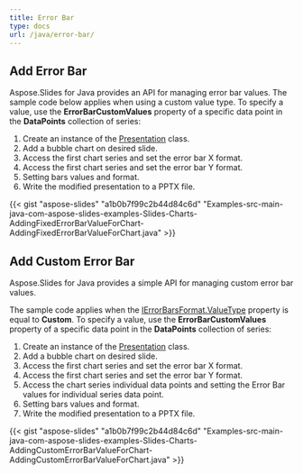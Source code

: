 ```yaml
---
title: Error Bar
type: docs
url: /java/error-bar/
---
```


## **Add Error Bar**
Aspose.Slides for Java provides an API for managing error bar values. The sample code below applies when using a custom value type. To specify a value, use the **ErrorBarCustomValues** property of a specific data point in the **DataPoints** collection of series:

1. Create an instance of the [Presentation](http://www.aspose.com/api/java/slides/com.aspose.slides/classes/Presentation) class.
1. Add a bubble chart on desired slide.
1. Access the first chart series and set the error bar X format.
1. Access the first chart series and set the error bar Y format.
1. Setting bars values and format.
1. Write the modified presentation to a PPTX file.

{{< gist "aspose-slides" "a1b0b7f99c2b44d84c6d" "Examples-src-main-java-com-aspose-slides-examples-Slides-Charts-AddingFixedErrorBarValueForChart-AddingFixedErrorBarValueForChart.java" >}}

## **Add Custom Error Bar**
Aspose.Slides for Java provides a simple API for managing custom error bar values.

The sample code applies when the [IErrorBarsFormat.ValueType](http://www.aspose.com/api/java/slides/com.aspose.slides/interfaces/IErrorBarsFormat) property is equal to **Custom**. To specify a value, use the **ErrorBarCustomValues** property of a specific data point in the **DataPoints** collection of series:

1. Create an instance of the [Presentation](http://www.aspose.com/api/java/slides/com.aspose.slides/classes/Presentation) class.
1. Add a bubble chart on desired slide.
1. Access the first chart series and set the error bar X format.
1. Access the first chart series and set the error bar Y format.
1. Access the chart series individual data points and setting the Error Bar values for individual series data point.
1. Setting bars values and format.
1. Write the modified presentation to a PPTX file.

{{< gist "aspose-slides" "a1b0b7f99c2b44d84c6d" "Examples-src-main-java-com-aspose-slides-examples-Slides-Charts-AddingCustomErrorBarValueForChart-AddingCustomErrorBarValueForChart.java" >}}
